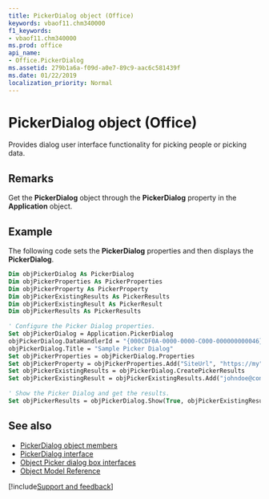 ```yaml
---
title: PickerDialog object (Office)
keywords: vbaof11.chm340000
f1_keywords:
- vbaof11.chm340000
ms.prod: office
api_name:
- Office.PickerDialog
ms.assetid: 279b1a6a-f09d-a0e7-89c9-aac6c581439f
ms.date: 01/22/2019
localization_priority: Normal
---
```



# PickerDialog object (Office)

Provides dialog user interface functionality for picking people or picking data.

## Remarks

Get the **PickerDialog** object through the **PickerDialog** property in the **Application** object.


## Example

The following code sets the **PickerDialog** properties and then displays the **PickerDialog**.


```vb
Dim objPickerDialog As PickerDialog 
Dim objPickerProperties As PickerProperties 
Dim objPickerProperty As PickerProperty 
Dim objPickerExistingResults As PickerResults 
Dim objPickerExistingResult As PickerResult 
Dim objPickerResults As PickerResults 
 
' Configure the Picker Dialog properties. 
Set objPickerDialog = Application.PickerDialog 
objPickerDialog.DataHandlerId = "{000CDF0A-0000-0000-C000-000000000046}" 
objPickerDialog.Title = "Sample Picker Dialog" 
Set objPickerProperties = objPickerDialog.Properties 
Set objPickerProperty = objPickerProperties.Add("SiteUrl", "https://my", msoPickerFieldtypeText) 
Set objPickerExistingResults = objPickerDialog.CreatePickerResults 
Set objPickerExistingResult = objPickerExistingResults.Add("johndoe@contoso.com", "John Doe", "User") 
 
' Show the Picker Dialog and get the results. 
Set objPickerResults = objPickerDialog.Show(True, objPickerExistingResult)
```



## See also

- [PickerDialog object members](overview/Library-Reference/pickerdialog-members-office.md)
- [PickerDialog interface](https://docs.microsoft.com/dotnet/api/microsoft.office.core.pickerdialog?view=office-pia)
- [Object Picker dialog box interfaces](https://docs.microsoft.com/windows/desktop/ad/object-picker-dialog-box-interfaces)
- [Object Model Reference](overview/Library-Reference/reference-object-library-reference-for-office.md)


[!include[Support and feedback](~/includes/feedback-boilerplate.md)]